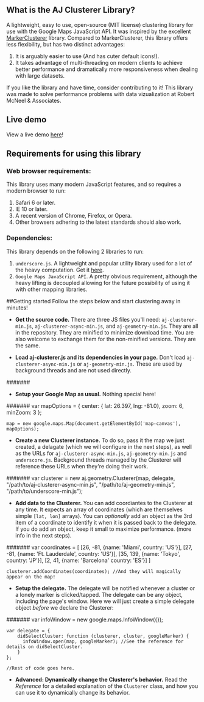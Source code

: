 ## What is the AJ Clusterer Library?

A lightweight, easy to use, open-source (MIT license) clustering library for use with the Google Maps JavaScript API.
It was inspired by the excellent [MarkerClusterer](https://github.com/googlemaps/js-marker-clusterer) library. Compared to MarkerClusterer, this library offers less flexibility, but has two distinct advantages:

1. It is arguably easier to use (And has cuter default icons!).
2. It takes advantage of multi-threading on modern clients to achieve better performance and dramatically more responsiveness when dealing with large datasets. 

If you like the library and have time, consider contributing to it! This library was made to solve performance problems with data vizualization at Robert McNeel & Associates.

## Live demo
View a live demo [here](https://rawgit.com/andresjacobo/aj-clusterer/master/demo.html)!

## Requirements for using this library

### Web browser requirements:
This library uses many modern JavaScript features, and so requires a modern browser to run:

1. Safari 6 or later.
2. IE 10 or later.
3. A recent version of Chrome, Firefox, or Opera.
4. Other browsers adhering to the latest standards should also work.

### Dependencies:
This library depends on the following 2 libraries to run:

1. ``underscore.js``. A lightweight and popular utility library used for a lot of the heavy computation. Get it [here](http://underscorejs.org).
2. ``Google Maps JavaScript API``. A pretty obvious requirement, although the heavy lifting is decoupled allowing for the future possibility of using it with other mapping libraries.

##Getting started
Follow the steps below and start clustering away in minutes!

- **Get the source code.** There are three JS files you'll need: ``aj-clusterer-min.js``, ``aj-clusterer-async-min.js``, and ``aj-geometry-min.js``. They are all in the repository. They are minified to minimize download time. You are also welcome to exchange them for the non-minified versions. They are the same.

- **Load aj-clusterer.js and its dependencies in your page.** Don't load ``aj-clusterer-async-min.js`` or ``aj-geometry-min.js``. These are used by background threads and are not used directly.

#######
	<script src="https://maps.googleapis.com/maps/api/js?key=YOUR_API_KEY_HERE"></script>
	<script src="/path/to/underscore-min.js"></script>
	<script src="/js/path/to/aj-clusterer-min.js"></script>

- **Setup your Google Map as usual.** Nothing special here!

#######
	var mapOptions = {
  		center: { lat: 26.397, lng: -81.0},
  		zoom: 6,
  		minZoom: 3
	};
	
	map = new google.maps.Map(document.getElementById('map-canvas'), mapOptions);
	
- **Create a new Clusterer instance.** To do so, pass it the map we just created, a delagate (which we will configure in the next steps), as well as the URLs for ``aj-clusterer-async-min.js``, ``aj-geometry-min.js`` and ``underscore.js``. Background threads managed by the Clusterer will reference these URLs when they're doing their work.

#######
	var clusterer = new aj.geometry.Clusterer(map, delegate, "/path/to/aj-clusterer-async-min.js", "/path/to/aj-geometry-min.js", "/path/to/underscore-min.js");
	
- **Add data to the Clusterer.** You can add coordiantes to the Clusterer at any time. It expects an array of coordinates (which are themselves simple ``[lat, lon]`` arrays). You can *optionally* add an object as the 3rd item of a coordinate to identify it when it is passed back to the delegate. If you do add an object, keep it small to maximize performance. (more info in the next steps).

#######
	var coordinates = [ [26, -81, {name: 'Miami', country: 'US'}], 
					    [27, -81, {name: 'Ft. Lauderdale', country: 'US'}],
						[35, 139, {name: 'Tokyo', country: 'JP'}],
						[2, 41, {name: 'Barcelona' country: 'ES'}]
					  ]
	
	clusterer.addCoordinates(coordinates); //And they will magically appear on the map!
	
- **Setup the delegate.** The delegate will be notified whenever a cluster or a lonely marker is clicked/tapped. The delegate can be any object, including the page's window. Here we will just create a simple delegate object *before* we declare the Clusterer:

#######
	var infoWindow = new google.maps.InfoWindow({});

	var delegate = {
  		didSelectCluster: function (clusterer, cluster, googleMarker) { 
          infoWindow.open(map, googleMarker); //See the reference for details on didSelectCluster.
  		}
	};
	
	//Rest of code goes here.
	
- **Advanced: Dynamically change the Clusterer's behavior.** Read the *Reference* for a detailed explanation of the ``Clusterer`` class, and how you can use it to dynamically change its behavior.
